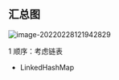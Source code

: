 

## 汇总图

![image-20220228121942829](C:\Users\MSY\AppData\Roaming\Typora\typora-user-images\image-20220228121942829.png)

1 顺序：考虑链表

- LinkedHashMap

  